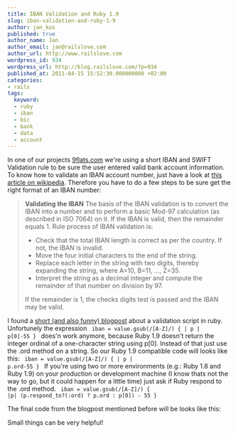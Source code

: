 ```yaml
---
title: IBAN Validation and Ruby 1.9
slug: iban-validation-and-ruby-1-9
author: jan_kus
published: true
author_name: Jan
author_email: jan@railslove.com
author_url: http://www.railslove.com
wordpress_id: 934
wordpress_url: http://blog.railslove.com/?p=934
published_at: 2011-04-15 15:52:30.000000000 +02:00
categories:
- rails
tags:
  keyword:
  - ruby
  - iban
  - bic
  - bank
  - data
  - account
---
```

In one of our projects <a href="http://9flats.com">9flats.com</a> we're using a short IBAN and SWIFT Validation rule to be sure the user entered valid bank account information.
To know how to validate an IBAN account number, just have a look at <a href="http://en.wikipedia.org/wiki/IBAN#Calculating_and_Validating_IBAN_checksums">this article on wikipedia</a>. Therefore you have to do a few steps to be sure get the right format of an IBAN number:

<blockquote>
<strong>Validating the IBAN</strong>
The basis of the IBAN validation is to convert the IBAN into a number and to perform a basic Mod-97 calculation (as described in ISO 7064) on it. If the IBAN is valid, then the remainder equals 1. Rule process of IBAN validation is:
<ul>
<li>Check that the total IBAN length is correct as per the country. If not, the IBAN is invalid.</li>
<li>Move the four initial characters to the end of the string.</li>
<li>Replace each letter in the string with two digits, thereby expanding the string, where A=10, B=11, ..., Z=35.</li>
<li>Interpret the string as a decimal integer and compute the remainder of that number on division by 97.</li>
</ul>
If the remainder is 1, the checks digits test is passed and the IBAN may be valid.
</blockquote>

I found a <a href="http://www.locknet.ro/article/iban-validation-and-beast">short (and also funny) blogpost</a> about a validation script in ruby. Unfortunely the expression
<code>
iban = value.gsub(/[A-Z]/) { | p | p[0]-55 }
</code>
does'n work anymore, because Ruby 1.9 doesn't return the integer ordinal of a one-character string using p[0]. Instead of that just use the .ord method on a string. So our Ruby 1.9 compatible code will looks like this:
<code>
iban = value.gsub(/[A-Z]/) { | p | p.ord-55 }
</code>
If you're using two or more environments (e.g.: Ruby 1.8 and Ruby 1.9) on your production or development machine (I know thats not the way to go, but it could happen for a little time) just ask if Ruby respond to the .ord method.
<code>
iban = value.gsub(/[A-Z]/) { |p| (p.respond_to?(:ord) ? p.ord : p[0]) - 55 }
</code>

The final code from the blogpost mentioned before will be looks like this:

<script src="https://gist.github.com/921728.js?file=gistfile1.rb"></script>

Small things can be very helpful!
